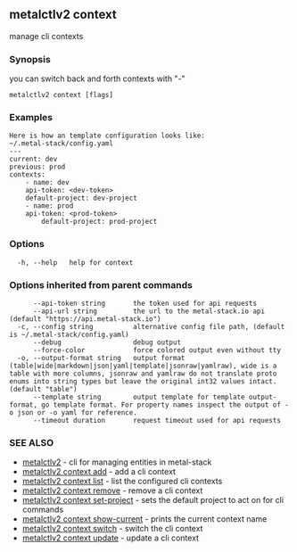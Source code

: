 ## metalctlv2 context

manage cli contexts

### Synopsis

you can switch back and forth contexts with "-"

```
metalctlv2 context [flags]
```

### Examples

```
Here is how an template configuration looks like:
~/.metal-stack/config.yaml
---
current: dev
previous: prod
contexts:
    - name: dev
    api-token: <dev-token>
    default-project: dev-project
    - name: prod
    api-token: <prod-token>
        default-project: prod-project

```

### Options

```
  -h, --help   help for context
```

### Options inherited from parent commands

```
      --api-token string       the token used for api requests
      --api-url string         the url to the metal-stack.io api (default "https://api.metal-stack.io")
  -c, --config string          alternative config file path, (default is ~/.metal-stack/config.yaml)
      --debug                  debug output
      --force-color            force colored output even without tty
  -o, --output-format string   output format (table|wide|markdown|json|yaml|template|jsonraw|yamlraw), wide is a table with more columns, jsonraw and yamlraw do not translate proto enums into string types but leave the original int32 values intact. (default "table")
      --template string        output template for template output-format, go template format. For property names inspect the output of -o json or -o yaml for reference.
      --timeout duration       request timeout used for api requests
```

### SEE ALSO

* [metalctlv2](metalctlv2.md)	 - cli for managing entities in metal-stack
* [metalctlv2 context add](metalctlv2_context_add.md)	 - add a cli context
* [metalctlv2 context list](metalctlv2_context_list.md)	 - list the configured cli contexts
* [metalctlv2 context remove](metalctlv2_context_remove.md)	 - remove a cli context
* [metalctlv2 context set-project](metalctlv2_context_set-project.md)	 - sets the default project to act on for cli commands
* [metalctlv2 context show-current](metalctlv2_context_show-current.md)	 - prints the current context name
* [metalctlv2 context switch](metalctlv2_context_switch.md)	 - switch the cli context
* [metalctlv2 context update](metalctlv2_context_update.md)	 - update a cli context

